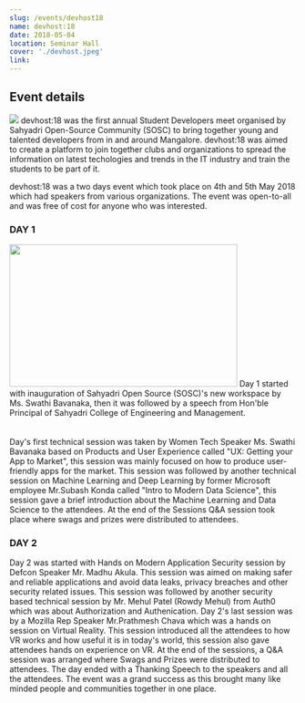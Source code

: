 ```yaml
---
slug: /events/devhost18
name: devhost:18
date: 2018-05-04
location: Seminar Hall
cover: './devhost.jpeg'
link:
---
```


## Event details
<image src="devhost.jpeg">
devhost:18 was the first annual Student Developers meet organised by Sahyadri Open-Source Community (SOSC) to bring together young and talented developers from in and around Mangalore. devhost:18 was aimed to create a platform to join together clubs and organizations to spread the information on latest techologies and trends in the IT industry and train the students to be part of it.

 devhost:18 was a two days event which took place on 4th and 5th May 2018 which had speakers from various organizations. The event was open-to-all and was free of cost for anyone who was interested. 

### DAY 1 
<image src="day1.jpg" width=400 height=250>
Day 1 started with inauguration of Sahyadri Open Source (SOSC)'s new workspace by Ms. Swathi Bavanaka, then it was followed by a speech from Hon'ble Principal of Sahyadri College of Engineering and Management.<br/>
 <br/><br/>
Day's first technical session was taken by Women Tech Speaker Ms. Swathi Bavanaka based on Products and User Experience called "UX: Getting your App to Market", this session was mainly focused on how to produce user-friendly apps for the market. This session was followed by another technical session on Machine Learning and Deep Learning by former Microsoft employee Mr.Subash Konda called "Intro to Modern Data Science", this session gave a brief introduction about the Machine Learning and Data Science to the attendees. At the end of the Sessions Q&A session took place where swags and prizes were distributed to attendees.

### DAY 2 
Day 2 was started with Hands on Modern Application Security session by Defcon Speaker Mr. Madhu Akula. This session was aimed on making safer and reliable applications and avoid data leaks, privacy breaches and other security related issues. This session was followed by another security based technical session by Mr. Mehul Patel (Rowdy Mehul) from Auth0 which was about Authorization and Authenication.
Day 2's last session was by a Mozilla Rep Speaker Mr.Prathmesh Chava which was a hands on session on Virtual Reality. This session introduced all the attendees to how VR works and how useful it is in today's world, this session also gave attendees hands on experience on VR. At the end of the sessions, a Q&A session was arranged where Swags and Prizes were distributed to attendees. The day ended with a Thanking Speech to the speakers and all the attendees.
The event was a grand success as this brought many like minded people and communities together in one place.
